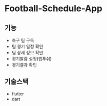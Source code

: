# Football-Schedule-App

## 기능
- 축구 팀 구독
- 팀 경기 일정 확인
- 팀 상세 정보 확인
- 경기알람 설정(앱푸쉬)
- 경기결과 확인

## 기술스택
- flutter
- dart
